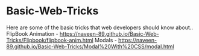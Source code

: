 # Basic-Web-Tricks
Here are some of the basic tricks that web developers should know about..
FlipBook Animation - https://naveen-89.github.io/Basic-Web-Tricks/Flipbook/flipbook-anim.html
Modals - https://naveen-89.github.io/Basic-Web-Tricks/Modal%20With%20CSS/modal.html

